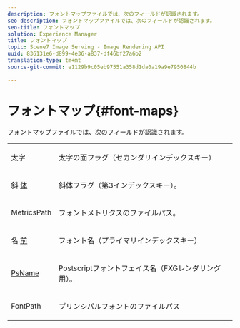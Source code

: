 ```yaml
---
description: フォントマップファイルでは、次のフィールドが認識されます。
seo-description: フォントマップファイルでは、次のフィールドが認識されます。
seo-title: フォントマップ
solution: Experience Manager
title: フォントマップ
topic: Scene7 Image Serving - Image Rendering API
uuid: 836131e6-d899-4e36-a837-df46bf27a6b2
translation-type: tm+mt
source-git-commit: e1129b9c05eb97551a358d1da0a19a9e7950844b

---
```



# フォントマップ{#font-maps}

フォントマップファイルでは、次のフィールドが認識されます。

<table id="simpletable_D04FFCE02C7140E38D58FB2C916EABF3"> 
 <tr class="strow"> 
  <td class="stentry"> <p><span class="codeph"> 太字 <a href="/help/aem-is-ir-api/is-api/image-catalog/image-serving-api-ref/c-image-catalog-reference/c-font-map-reference/r-bold-font.md" type="reference" format="dita" scope="local"></a></span> </p></td> 
  <td class="stentry"> <p>太字の面フラグ（セカンダリインデックスキー） </p></td> 
 </tr> 
 <tr class="strow"> 
  <td class="stentry"> <p><span class="codeph"> 斜 <a href="/help/aem-is-ir-api/is-api/image-catalog/image-serving-api-ref/c-image-catalog-reference/c-font-map-reference/r-italic-font.md" type="reference" format="dita" scope="local"> 体</a></span> </p></td> 
  <td class="stentry"> <p>斜体フラグ（第3インデックスキー）。 </p></td> 
 </tr> 
 <tr class="strow"> 
  <td class="stentry"> <p><span class="codeph"> MetricsPath <a href="/help/aem-is-ir-api/is-api/image-catalog/image-serving-api-ref/c-image-catalog-reference/c-font-map-reference/r-metricspath-font.md" type="reference" format="dita" scope="local"></a></span> </p></td> 
  <td class="stentry"> <p>フォントメトリクスのファイルパス。 </p></td> 
 </tr> 
 <tr class="strow"> 
  <td class="stentry"> <span class="codeph"> 名 <a href="../../../../../../is-api/image-catalog/image-serving-api-ref/c-image-catalog-reference/c-font-map-reference/r-name-font.md#reference-c55889877dc54aabb60734dcde86ee76" type="reference" format="dita" scope="local"> 前</a></span> </td> 
  <td class="stentry"> <p>フォント名（プライマリインデックスキー） </p></td> 
 </tr> 
 <tr class="strow"> 
  <td class="stentry"> <p><span class="codeph"> <a href="/help/aem-is-ir-api/is-api/image-catalog/image-serving-api-ref/c-image-catalog-reference/c-font-map-reference/r-psname-font.md" type="reference" format="dita" scope="local"> PsName</a></span> </p></td> 
  <td class="stentry"> <p>Postscriptフォントフェイス名（FXGレンダリング用）。 </p></td> 
 </tr> 
 <tr class="strow"> 
  <td class="stentry"> <p><span class="codeph"> FontPath <a href="/help/aem-is-ir-api/is-api/image-catalog/image-serving-api-ref/c-image-catalog-reference/c-font-map-reference/r-fontpath-font.md" type="reference" format="dita" scope="local"></a></span> </p></td> 
  <td class="stentry"> <p>プリンシパルフォントのファイルパス </p></td> 
 </tr> 
</table>
